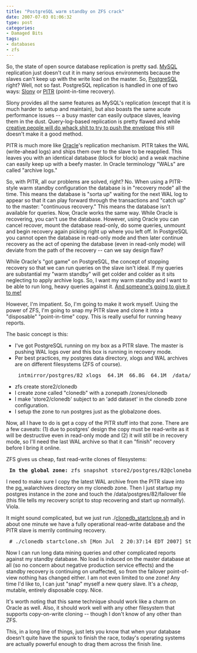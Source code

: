 ```yaml
---
title: "PostgreSQL warm standby on ZFS crack"
date: 2007-07-03 01:06:32
type: post
categories:
- Damaged Bits
tags:
- databases
- zfs
---
```


<p>So, the state of open source database replication is pretty sad.  <a href="https://www.mysql.com/">MySQL</a> replication just doesn't cut it in many serious environments because the slaves can't keep up with the write load on the master.  So, <a href="https://www.postgresql.org/">PostgreSQL</a> right?  Well, not so fast.  PostgreSQL replication is handled in one of two ways: <a href="https://slony.info/">Slony</a> or <a href="https://www.postgresql.org/docs/8.2/static/continuous-archiving.html">PITR</a> (point-in-time recovery).</p>  <p>Slony provides all the same features as MySQL's replication (except that it is much harder to setup and maintain), but also boasts the same acute performance issues -- a busy master can easily outpace slaves, leaving them in the dust.  Query-log-based replication is pretty flawed and while <a href="https://mysqldatabaseadministration.blogspot.com/2007/05/pre-fetch-binlogs-to-speed-up-mysql.html">creative people will do whack shit to try to push the envelope</a> this still doesn't make it a good method.</p>  <p>PITR is much more like <a href="https://www.oracle.com/">Oracle</a>'s replication mechanism.  PITR takes the WAL (write-ahead logs) and ships them over to the slave to be reapplied.  This leaves you with an identical database (block for block) and a weak machine can easily keep up with a beefy master.  In Oracle terminology "WALs" are called "archive logs."</p>  <p>So, with PITR, all our problems are solved, right?  No.  When using a PITR-style warm standby configuration the database is in "recovery mode" all the time.  This means the database is "sorta up" waiting for the next WAL log to appear so that it can play forward through the transactions and "catch up" to the master: "continuous recovery."  This means the database isn't available for queries.  Now, Oracle works the same way.  While Oracle is recovering, you can't use the database.  However, using Oracle you can cancel recover, mount the database read-only, do some queries, unmount and begin recovery again picking right up where you left off.  In PostgreSQL you cannot open the database in read-only mode and then later continue recovery as the act of opening the database (even in read-only mode) will deviate from the path of the recovery -- can we say design flaw?</p>  <p>While Oracle's "got game" on PostgreSQL, the concept of stopping recovery so that we can run queries on the slave isn't ideal.  If my queries are substantial my "warm standby" will get colder and colder as it sits neglecting to apply archive logs.  So, I want my warm standby and I want to be able to run long, heavy queries against it.  <a href="https://code.google.com/soc/2007/postgres/appinfo.html?csaid=6545828A8197EBC6">And someone's going to give it to me!</a></p>  <p>However, I'm impatient.  So, I'm going to make it work myself.  Using the power of ZFS, I'm going to snap my PITR slave and clone it into a "disposable" "point-in-time" copy.  This is really useful for running heavy reports.</p>  The basic concept is this:  <ul> <li>I've got PostgreSQL running on my box as a PITR slave.  The master is pushing WAL logs over and this box is running in recovery mode.</li> <li>Per best practices, my postgres data directory, xlogs and WAL archives are on different filesystems (ZFS of course).  <pre> intmirror/postgres/82_xlogs  64.1M  66.8G  64.1M  /data/postgres/82_xlogs store2/postgres/82    10.5G  1.97T  8.15G  /data/postgres/82 store2/postgres/82_walarchives 14.4G  1.97T  3.89G  /data/postgres/82_walarchives </pre> </li> <li>zfs create store2/clonedb</li> <li>I create zone called "clonedb" with a zonepath /zones/clonedb</li> <li>I make 'store2/clonedb' subject to an 'add dataset' in the clonedb zone configuration.</li> <li>I setup the zone to run postgres just as the globalzone does.</li> </ul>  <p>Now, all I have to do is get a copy of the PITR stuff into that zone.  There are a few caveats: (1) due to postgres' design the copy must be read-write as it will be destructive even in read-only mode and (2) it will still be in recovery mode, so I'll need the last WAL archive so that it can "finish" recovery before I bring it online.</p>  <p>ZFS gives us cheap, fast read-write clones of filesystems:</p> <pre> <b>In the global zone:</b> zfs snapshot store2/postgres/82@clonebase zfs clone store2/postgres/82@clonebase store2/clonedb/82  <b>In the clonedb zone:</b> zfs mount /store2/postgres/82 zfs set mountpoint=/data/postgres/82 store2/clonedb/82 </pre>  <p>I need to make sure I copy the latest WAL archive from the PITR slave into the pg_walarchives directory on my clonedb zone. Then I just startup my postgres instance in the zone and touch the /data/postgres/82/failover file (this file tells my recovery script to stop recovering and start up normally).  Viola.</p>  <p>It might sound complicated, but we just run ./<a href="https://labs.omniti.com/trac/pgsoltools/browser/trunk/pitr_clone/clonedb_startclone.sh">clonedb_startclone.sh</a> and in about one minute we have a fully operational read-write database and the PITR slave is merrily continuing recovery.</p>  <pre> # ./clonedb_startclone.sh [Mon Jul  2 20:37:14 EDT 2007] Stopping postgres in clonedb [Mon Jul  2 20:37:20 EDT 2007] Dropping clone and base snapshot [Mon Jul  2 20:37:38 EDT 2007] Snapshot store2/postgres/82 [Mon Jul  2 20:37:39 EDT 2007] Clone to store2/clonedb/82 [Mon Jul  2 20:37:41 EDT 2007] Mount store2/clonedb/82 at /data/postgres/82 in clonedb [Mon Jul  2 20:37:43 EDT 2007] Copy last WAL [0000000100000016000000FA] [Mon Jul  2 20:37:43 EDT 2007] Make it active [induce failover] [Mon Jul  2 20:37:43 EDT 2007] Start postgres in clonedb [Mon Jul  2 20:38:07 EDT 2007] System up </pre>  <p>Now I can run long data mining queries and other complicated reports against my standby database.  No load is induced on the master database at all (so no concern about negative production service effects) and the standby recovery is continuing on unaffected, so from the failover point-of-view nothing has changed either.  I am not even limited to one zone!  Any time I'd like to, I can just "snap" myself a new query slave.  It's a <em>cheap</em>, mutable, entirely disposable copy. Nice.</p>  <p>It's worth noting that this same technique should work like a charm on Oracle as well.  Also, it should work well with any other filesystem that supports copy-on-write cloning -- though I don't know of any other than ZFS.</p>  <p>This, in a long line of things, just lets you know that when your database doesn't quite have the spunk to finish the race, today's operating systems are actually powerful enough to drag them across the finish line.</p>
